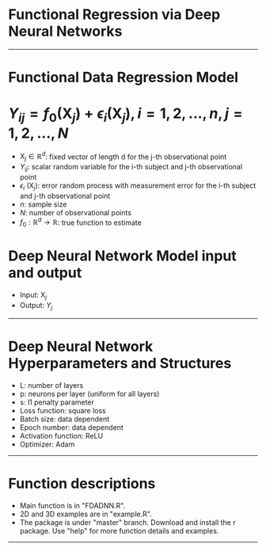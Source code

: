 # Functional Regression via Deep Neural Networks
------------------------------------------------

# Functional Data Regression Model

<!-- # $Y_{ij} = f_{0} \ (\mathrm{X}_{j}) + \epsilon_{i} \ (\mathrm{X}_{j}) \ , \ \ \ i = 1, 2,..., n \ , \ j = 1, 2, ..., N$ -->

# $Y_{ij} = f_{0}  (\mathrm{X}_{j}) + \epsilon_{i}  (\mathrm{X}_{j})  ,  i = 1, 2,..., n  ,  j = 1, 2, ..., N$



-  $\mathrm{X}_{j} \in \mathbb{R} ^ {d}$: fixed vector of length d for the j-th observational point
- $Y_{ij}$: scalar random variable for the i-th subject and j-th observational point
- $\epsilon_{i} \ (\mathrm{X}_{j})$: error random process with measurement error for the i-th subject and j-th observational point
- $n$: sample size
- $N$: number of observational points
- $f_{0}: \mathbb{R} ^ {d} \to \mathbb{R}$: true function to estimate

# Deep Neural Network Model input and output
- Input: $\mathrm{X}_{j}$
- Output: $Y_{j}$
-------------------------------------------------------------

# Deep Neural Network Hyperparameters and Structures
- L: number of layers 
- p: neurons per layer (uniform for all layers)
- s: l1 penalty parameter
- Loss function: square loss
- Batch size: data dependent
- Epoch number: data dependent
- Activation function: ReLU
- Optimizer: Adam 
-------------------------------------------------------------

# Function descriptions
- Main function is in "FDADNN.R".
- 2D and 3D examples are in "example.R".
- The package is under "master" branch. Download and install the r package. Use "help" for more function details and examples.
-------------------------------------------------------------


